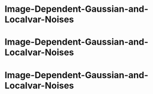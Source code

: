 # Image-Dependent-Gaussian-and-Localvar-Noises
# Image-Dependent-Gaussian-and-Localvar-Noises
# Image-Dependent-Gaussian-and-Localvar-Noises
